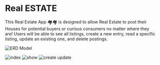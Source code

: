 # Real ESTATE
This Real Estate App 🏘️🏘️ is designed to allow Real Estate to post their Houses for potential buyers or curious consumers no matter where they are! Users will be able to see all listings, create a new entry, read a specific listing, update an existing one, and delete postings.



![ERD Model](https://github.com/mustafacev/mustafacev/assets/122946494/ad529628-00ba-4f28-b1b5-d40966c131ac)

![index](https://github.com/mustafacev/mustafacev/assets/122946494/6d61953e-e562-4ba2-beb4-617e8c69137e)
![show](https://github.com/mustafacev/mustafacev/assets/122946494/160597d1-0ae4-4eb0-a464-4e31a239af0a)
![create update](https://github.com/mustafacev/mustafacev/assets/122946494/74a45a6e-3c84-48f7-8fb9-4e17033cb6e9)
